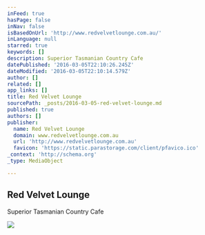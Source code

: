 ```yaml
---
inFeed: true
hasPage: false
inNav: false
isBasedOnUrl: 'http://www.redvelvetlounge.com.au/'
inLanguage: null
starred: true
keywords: []
description: Superior Tasmanian Country Cafe
datePublished: '2016-03-05T22:10:26.245Z'
dateModified: '2016-03-05T22:10:14.579Z'
author: []
related: []
app_links: []
title: Red Velvet Lounge
sourcePath: _posts/2016-03-05-red-velvet-lounge.md
published: true
authors: []
publisher:
  name: Red Velvet Lounge
  domain: www.redvelvetlounge.com.au
  url: 'http://www.redvelvetlounge.com.au'
  favicon: 'https://static.parastorage.com/client/pfavico.ico'
_context: 'http://schema.org'
_type: MediaObject

---
```

<article style=""><h1>Red Velvet Lounge</h1><p>Superior Tasmanian Country Cafe</p><img src="https://static.wixstatic.com/media/52b57e_4fe1ddd27d5047e39aefd617acd6ed8c.jpg" /></article>